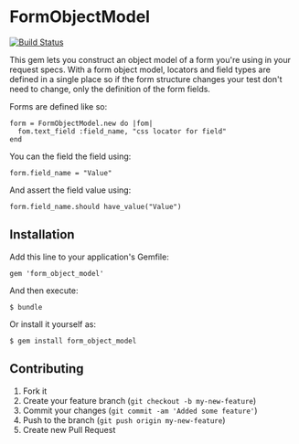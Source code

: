 # FormObjectModel

[![Build Status](https://secure.travis-ci.org/reinteractive-open/form-object-model.png?branch=master)](http://travis-ci.org/reinteractive-open/form-object-model)

This gem lets you construct an object model
of a form you're using in your request specs.
With a form object model, locators and field types
are defined in a single place so if the form structure
changes your test don't need to change, only the
definition of the form fields.

Forms are defined like so:

    form = FormObjectModel.new do |fom|
      fom.text_field :field_name, "css locator for field"
    end

You can the field the field using:

    form.field_name = "Value"

And assert the field value using:

    form.field_name.should have_value("Value")

## Installation

Add this line to your application's Gemfile:

    gem 'form_object_model'

And then execute:

    $ bundle

Or install it yourself as:

    $ gem install form_object_model

## Contributing

1. Fork it
2. Create your feature branch (`git checkout -b my-new-feature`)
3. Commit your changes (`git commit -am 'Added some feature'`)
4. Push to the branch (`git push origin my-new-feature`)
5. Create new Pull Request
